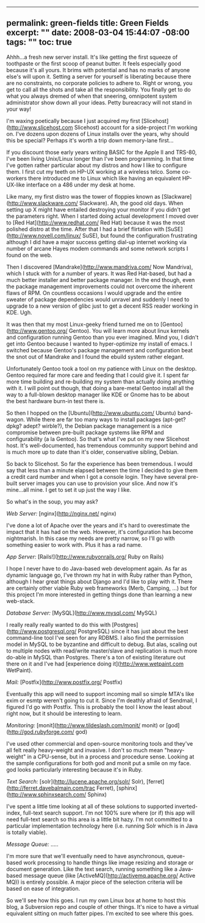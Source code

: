 ----- 
permalink: green-fields
title: Green Fields
excerpt: ""
date: 2008-03-04 15:44:07 -08:00
tags: ""
toc: true
-----
Ahhh...a fresh new server install. It's like getting the first squeeze of toothpaste or the first scoop of peanut butter. It feels especially good because it's all yours. It brims with potential and has no marks of anyone else's will upon it. Setting a server for yourself is liberating because there are no constraints, no corporate policies to adhere to. Right or wrong, you get to call all the shots and take all the responsibility. You finally get to do what you always dremed of when that sneering, omnipotent system administrator show down all your ideas. Petty bureacracy will not stand in your way!

I'm waxing poetically because I just acquired my first [Slicehost](http://www.slicehost.com Slicehost) account for a side-project I'm working on. I've dozens upon dozens of Linux installs over the years, why should this be special? Perhaps it's worth a trip down memory-lane first...

If you discount those early years writing BASIC for the Apple II and TRS-80, I've been living Unix/Linux longer than I've been programming. In that time I've gotten rather particular about my distros and how I like to configure them. I first cut my teeth on HP-UX working at a wireless telco. Some co-workers there introduced me to Linux which like having an equivalent HP-UX-like interface on a 486 under my desk at home.

Like many, my first distro was the tower of floppies known as [Slackware](http://www.slackware.com/ Slackware). Ah, the good old days. When setting up X might have entailed destroying your monitor if you didn't get the parameters right. When I started doing actual development I moved over to [Red Hat](http://www.redhat.com/ Red Hat) because it was the most polished distro at the time. After that I had a brief flirtation with [SuSE](http://www.novell.com/linux/ SuSE), but found the configuration frustrating although I did have a major success getting dial-up internet working via number of arcane Hayes modem commands and some network scripts I found on the web.

Then I discovered [Mandrake](http://www.mandriva.com/ Now Mandriva), which I stuck with for a number of years. It was Red Hat-based, but had a much better installer and better package manager. In the end though, even the package management improvements could not overcome the inherent flaws of RPM. On countless occasions I would upgrade and the entire sweater of package dependencies would unravel and suddenly I need to upgrade to a new version of glibc just to get a decent RSS reader working in KDE. Ugh.

It was then that my most Linux-geeky friend turned me on to [Gentoo](http://www.gentoo.org/ Gentoo). You will learn more about linux kernels and configuration running Gentoo than you ever imagined. Mind you, I didn't get into Gentoo because I wanted to hyper-optimize my install of emacs. I switched because Gentoo's package management and configuration beat the snot out of Mandrake and I found the ebuild system rather elegant.

Unfortunately Gentoo took a tool on my patience with Linux on the desktop. Gentoo required far more care and feeding that I could give it. I spent far more time building and re-building my system than actually doing anything with it. I will point out though, that doing a bare-metal Gentoo install all the way to a full-blown desktop manager like KDE or Gnome has to be about the best hardware burn-in test there is.

So then I hopped on the [Ubuntu](http://www.ubuntu.com/ Ubuntu) band-wagon. While there are far too many ways to install packages (apt-get? dpkg? adept? wirble?), the Debian package management is a nice compromise between pre-built package systems like RPM and configurability (a la Gentoo). So that's what I've put on my new Slicehost host. It's well-documented, has tremendous community support behind and is much more up to date than it's older, conservative sibling, Debian.

So back to Slicehost. So far the experience has been tremendous. I would say that less than a minute elapsed between the time I decided to give them a credit card number and when I got a console login. They have several pre-built server images you can use to provision your slice. And now it's mine...all mine. I get to set it up just the way I like.

So what's in the soup, you may ask?

*Web Server:* [nginx](http://nginx.net/ nginx)

I've done a lot of Apache over the years and it's hard to overestimate the impact that it has had on the web. However, it's configuration has become nightmarish. In this case my needs are pretty narrow, so I'll go with something easier to work with. Plus it has a rad name.

*App Server:* [Rails!](http://www.rubyonrails.org/ Ruby on Rails)

I hope I never have to do Java-based web development again. As far as dynamic language go, I've thrown my hat in with Ruby rather than Python, although I hear great things about Django and I'd like to play with it. There are certainly other viable Ruby web frameworks (Merb, Camping, ...) but for this project I'm more interested in getting things done than learning a new web-stack.

*Database Server:* [MySQL](http://www.mysql.com/ MySQL)

I really really really wanted to do this with [Postgres](http://www.postgresql.org/ PostgreSQL) since it has just about the best command-line tool I've seen for any RDBMS. I also find the permission model in MySQL to be byzantine and difficult to debug. But alas, scaling out to multiple nodes with read/write master/slave and replication is much more do-able in MySQL than Postgres. There's a ton of existing literature out there on it and I've had [experience doing it](http://www.wetpaint.com WetPaint).

*Mail:* [Postfix](http://www.postfix.org/ Postfix)

Eventually this app will need to support incoming mail so simple MTA's like exim or esmtp weren't going to cut it. Since I'm deathly afraid of Sendmail, I figured I'd go with Postfix. This is probably the tool I know the least about right now, but it should be interesting to learn.

*Monitoring:* [monit](http://www.tildeslash.com/monit/ monit) or [god](http://god.rubyforge.com/ god)

I've used other commercial and open-source monitoring tools and they've all felt really heavy-weight and invasive. I don't so much mean "heavy-weight" in a CPU-sense, but in a process and procedure sense. Looking at the sample configurations for both god and monit put a smile on my face. god looks particularly interesting because it's in Ruby.

*Text Search:* [solr](http://lucene.apache.org/solr/ Solr), [ferret](http://ferret.davebalmain.com/trac Ferret), [sphinx](http://www.sphinxsearch.com/ Sphinx)

I've spent a little time looking at all of these solutions to supported inverted-index, full-text search support. I'm not 100% sure where (or if) this app will need full-text search so this area is a little bit hazy. I'm not committed to a particular implementation technology here (i.e. running Solr which is in Java is totally viable).

*Message Queue:* .....

I'm more sure that we'll eventually need to have asynchronous, queue-based work processing to handle things like image resizing and storage or document generation. Like the text search, running something like a Java-based message queue (like [ActiveMQ](http://activemq.apache.org/ Active MQ)) is entirely possible. A major piece of the selection criteria will be based on ease of integration.

So we'll see how this goes. I run my own Linux box at home to host this blog, a Subversion repo and couple of other things. It's nice to have a virtual equivalent sitting on much fatter pipes. I'm excited to see where this goes.

